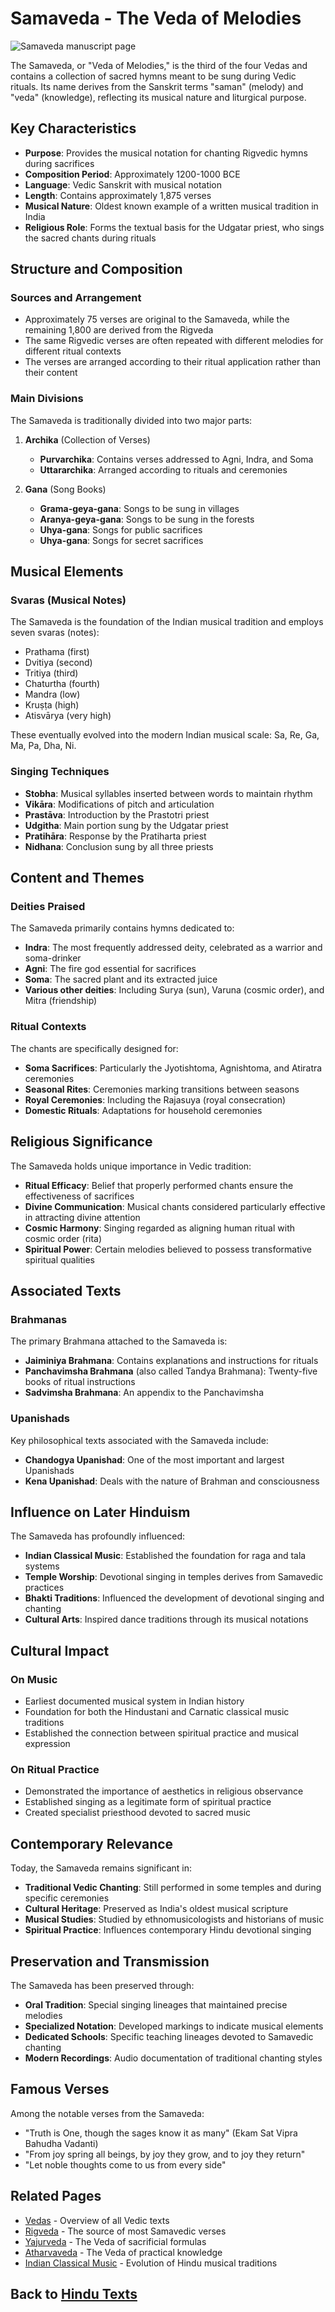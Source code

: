 # Samaveda - The Veda of Melodies

![Samaveda manuscript page](samaveda_manuscript.jpg)

The Samaveda, or "Veda of Melodies," is the third of the four Vedas and contains a collection of sacred hymns meant to be sung during Vedic rituals. Its name derives from the Sanskrit terms "saman" (melody) and "veda" (knowledge), reflecting its musical nature and liturgical purpose.

## Key Characteristics

- **Purpose**: Provides the musical notation for chanting Rigvedic hymns during sacrifices
- **Composition Period**: Approximately 1200-1000 BCE
- **Language**: Vedic Sanskrit with musical notation
- **Length**: Contains approximately 1,875 verses
- **Musical Nature**: Oldest known example of a written musical tradition in India
- **Religious Role**: Forms the textual basis for the Udgatar priest, who sings the sacred chants during rituals

## Structure and Composition

### Sources and Arrangement

- Approximately 75 verses are original to the Samaveda, while the remaining 1,800 are derived from the Rigveda
- The same Rigvedic verses are often repeated with different melodies for different ritual contexts
- The verses are arranged according to their ritual application rather than their content

### Main Divisions

The Samaveda is traditionally divided into two major parts:

1. **Archika** (Collection of Verses)
   - **Purvarchika**: Contains verses addressed to Agni, Indra, and Soma
   - **Uttararchika**: Arranged according to rituals and ceremonies

2. **Gana** (Song Books)
   - **Grama-geya-gana**: Songs to be sung in villages
   - **Aranya-geya-gana**: Songs to be sung in the forests
   - **Uhya-gana**: Songs for public sacrifices
   - **Uhya-gana**: Songs for secret sacrifices

## Musical Elements

### Svaras (Musical Notes)

The Samaveda is the foundation of the Indian musical tradition and employs seven svaras (notes):
- Prathama (first)
- Dvitiya (second)
- Tritiya (third)
- Chaturtha (fourth)
- Mandra (low)
- Kruṣṭa (high)
- Atisvārya (very high)

These eventually evolved into the modern Indian musical scale: Sa, Re, Ga, Ma, Pa, Dha, Ni.

### Singing Techniques

- **Stobha**: Musical syllables inserted between words to maintain rhythm
- **Vikāra**: Modifications of pitch and articulation
- **Prastāva**: Introduction by the Prastotri priest
- **Udgitha**: Main portion sung by the Udgatar priest
- **Pratihāra**: Response by the Pratiharta priest
- **Nidhana**: Conclusion sung by all three priests

## Content and Themes

### Deities Praised

The Samaveda primarily contains hymns dedicated to:
- **Indra**: The most frequently addressed deity, celebrated as a warrior and soma-drinker
- **Agni**: The fire god essential for sacrifices
- **Soma**: The sacred plant and its extracted juice
- **Various other deities**: Including Surya (sun), Varuna (cosmic order), and Mitra (friendship)

### Ritual Contexts

The chants are specifically designed for:
- **Soma Sacrifices**: Particularly the Jyotishtoma, Agnishtoma, and Atiratra ceremonies
- **Seasonal Rites**: Ceremonies marking transitions between seasons
- **Royal Ceremonies**: Including the Rajasuya (royal consecration)
- **Domestic Rituals**: Adaptations for household ceremonies

## Religious Significance

The Samaveda holds unique importance in Vedic tradition:

- **Ritual Efficacy**: Belief that properly performed chants ensure the effectiveness of sacrifices
- **Divine Communication**: Musical chants considered particularly effective in attracting divine attention
- **Cosmic Harmony**: Singing regarded as aligning human ritual with cosmic order (rita)
- **Spiritual Power**: Certain melodies believed to possess transformative spiritual qualities

## Associated Texts

### Brahmanas

The primary Brahmana attached to the Samaveda is:
- **Jaiminiya Brahmana**: Contains explanations and instructions for rituals
- **Panchavimsha Brahmana** (also called Tandya Brahmana): Twenty-five books of ritual instructions
- **Sadvimsha Brahmana**: An appendix to the Panchavimsha

### Upanishads

Key philosophical texts associated with the Samaveda include:
- **Chandogya Upanishad**: One of the most important and largest Upanishads
- **Kena Upanishad**: Deals with the nature of Brahman and consciousness

## Influence on Later Hinduism

The Samaveda has profoundly influenced:

- **Indian Classical Music**: Established the foundation for raga and tala systems
- **Temple Worship**: Devotional singing in temples derives from Samavedic practices
- **Bhakti Traditions**: Influenced the development of devotional singing and chanting
- **Cultural Arts**: Inspired dance traditions through its musical notations

## Cultural Impact

### On Music

- Earliest documented musical system in Indian history
- Foundation for both the Hindustani and Carnatic classical music traditions
- Established the connection between spiritual practice and musical expression

### On Ritual Practice

- Demonstrated the importance of aesthetics in religious observance
- Established singing as a legitimate form of spiritual practice
- Created specialist priesthood devoted to sacred music

## Contemporary Relevance

Today, the Samaveda remains significant in:

- **Traditional Vedic Chanting**: Still performed in some temples and during specific ceremonies
- **Cultural Heritage**: Preserved as India's oldest musical scripture
- **Musical Studies**: Studied by ethnomusicologists and historians of music
- **Spiritual Practice**: Influences contemporary Hindu devotional singing

## Preservation and Transmission

The Samaveda has been preserved through:

- **Oral Tradition**: Special singing lineages that maintained precise melodies
- **Specialized Notation**: Developed markings to indicate musical elements
- **Dedicated Schools**: Specific teaching lineages devoted to Samavedic chanting
- **Modern Recordings**: Audio documentation of traditional chanting styles

## Famous Verses

Among the notable verses from the Samaveda:

- "Truth is One, though the sages know it as many" (Ekam Sat Vipra Bahudha Vadanti)
- "From joy spring all beings, by joy they grow, and to joy they return"
- "Let noble thoughts come to us from every side"

## Related Pages

- [Vedas](./vedas.md) - Overview of all Vedic texts
- [Rigveda](./rigveda.md) - The source of most Samavedic verses
- [Yajurveda](./yajurveda.md) - The Veda of sacrificial formulas
- [Atharvaveda](./atharvaveda.md) - The Veda of practical knowledge
- [Indian Classical Music](../practices/sacred_music.md) - Evolution of Hindu musical traditions

## Back to [Hindu Texts](./README.md)
